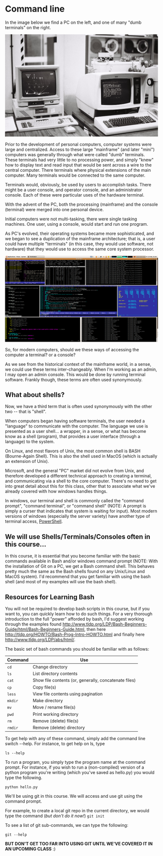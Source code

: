 # Command line

In the image below we find a PC on the left, and one of many "dumb terminals" on the right.

![PC versus Terminal](images/pc_vs_terminal.jpg)

Prior to the development of personal computers, computer systems were large and centralized. Access to these large "mainframe" (and later "mini") computers was generally through what were called "dumb" terminals. These terminals had very little to no processing power, and simply "knew" how to display text and read input that would be sent across a wire to the central computer. There terminals where physical extensions of the main computer. Many terminals would be connected to the same computer.

Terminals would, obviously, be used by users to accomplish tasks. There might be a user console, and operator console, and an administrator console. Each of these were particular uses of the hardware terminal.

With the advent of the PC, both the processing (mainframe) and the console (terminal) were merged into one personal device.

Initial computers were not multi-tasking, there were single tasking machines. One user, using a console, would start and run one program.

As PC's evolved, their operating systems became more sophisticated, and we began to see a duplication of the mainframe architecture; that is, a user could have multiple "terminals" (in this case, they would use software, not hardware) that they  would use to access the same core system processor.

![Multiple Terminals](images/multiple_terminals.jpg)

So, for modern computers, should we these ways of accessing the computer a terminal? or a console?

As we see from the historical context of the mainframe world, in a sense, we could use these terms inter-changeably. When I'm working as an admin, I may open an admin console. This would be done by running terminal software. Frankly though, these terms are often used synonymously.

## What about shells?

Now, we have a third term that is often used synonymously with the other two -- that is "shell".

When computers began having software terminals, the user needed a  "language" to communicate with the computer. The language we use is presented as a user shell... a wrapper, in a sense, or what has become know as a shell (program), that provides a user interface (through a language) to the system.

On Linux, and most flavors of Unix, the most common shell is BASH (Bourne-Again Shell). This is also the shell used in MacOS (which is actually an extension of Unix).

Microsoft, and the general "PC" market did not evolve from Unix, and therefore developed a different technical approach to creating a terminal, and communicating via a shell to the core computer. There's no need to get into great detail about this for this class, other that to associate what we've already covered with how windows handles things.

In windows, our terminal and shell is commonly called the "command prompt", "command terminal", or "command shell" (NOTE: A prompt is simply a curser that indicates that system is waiting for input). Most modern versions of windows (especially the server variety) have another type of terminal access, [PowerShell](https://docs.microsoft.com/en-us/powershell/scripting/powershell-scripting?view=powershell-6).

## We will use Shells/Terminals/Consoles often in this course...

In this course, it is essential that you become familiar with the basic commands available in Bash and/or windows command prompt (NOTE: With the installation of Git on a PC, we get a Bash command shell. This behaves pretty much the same as the Bash shells found on any Unix/Linux and MacOS system). I'd recommend that you get familiar with using the bash shell (and most of my examples will use the bash shell).

## Resources for Learning Bash

You will not be required to develop bash scripts in this course, but if you want to, you can quickly learn how to do such things. For a very thorough introduction to the full "power" afforded by bash, I'd suggest working through the examples found http://www.tldp.org/LDP/Bash-Beginners-Guide/html/Bash-Beginners-Guide.html, then here http://tldp.org/HOWTO/Bash-Prog-Intro-HOWTO.html and finally here http://www.tldp.org/LDP/abs/html/.

The basic set of bash commands you should be familiar with as follows:

| Command | Use |
| ------- | --- |
| `cd` | Change directory |
| `ls` | List directory contents |
| `cat` | Show file contents (or, generally, concatenate files) |
| `cp` | Copy file(s) |
| `less` | View file contents using pagination |
| `mkdir` | Make directory |
| `mv` | Move / rename file(s) |
| `pwd` | Print working directory |
| `rm` | Remove (delete) file(s) |
| `rmdir` | Remove (delete) directory |

To get help with any of these command, simply add the command line switch --help. For instance, to get help on ls, type

```
ls --help
```

To run a program, you simply type the program name at the command prompt. For instance, if you wish to run a (non-compiled) version of a python program you're writing (which you've saved as hello.py) you would type the following.

```
python hello.py
```

We'll be using git in this course. We will access and use git using the command prompt.

For example, to create a local git repo in the current directory, we would type the command (*but don't do it now!*) `git init`

To see a list of git sub-commands, we can type the following:

```
git --help
```

**BUT DON'T GET TOO FAR INTO USING GIT UNTIL WE'VE COVERED IT IN AN UPCOMING CLASS** :)
